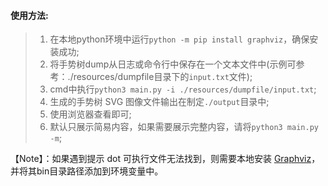 #### 使用方法:
> 1. 在本地python环境中运行`python -m pip install graphviz`，确保安装成功;
> 2. 将手势树dump从日志或命令行中保存在一个文本文件中(示例可参考：./resources/dumpfile目录下的`input.txt`文件);
> 3. cmd中执行`python3 main.py -i ./resources/dumpfile/input.txt`;
> 4. 生成的手势树 SVG 图像文件输出在制定`./output`目录中;
> 5. 使用浏览器查看即可;
> 6. 默认只展示简易内容，如果需要展示完整内容，请将`python3 main.py -m`;

【Note】：如果遇到提示 dot 可执行文件无法找到，则需要本地安装 [Graphviz](https://graphviz.org/download/)，
并将其bin目录路径添加到环境变量中。

